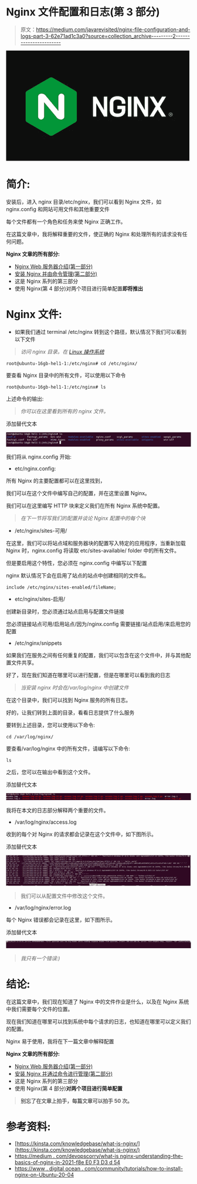 # Nginx 文件配置和日志(第 3 部分)

> 原文：<https://medium.com/javarevisited/nginx-file-configuration-and-logs-part-3-62e71ad1c3a0?source=collection_archive---------2----------------------->

[![](img/f2a8b7908b7fedec6d07c2a65a6c64f4.png)](https://www.java67.com/2020/07/top-5-courses-to-learn-linux-in-depth.html)

# 简介:

安装后，进入 nginx 目录/etc/nginx，我们可以看到 Nginx 文件，如 nginx.config 和网站可用文件和其他重要文件

每个文件都有一个角色和任务来使 Nginx 正确工作。

在这篇文章中，我将解释重要的文件，使正确的 Nginx 和处理所有的请求没有任何问题。

**Nginx 文章的所有部分:**

*   [Nginx Web 服务器介绍(第一部分)](/javarevisited/intro-to-nginx-web-server-part-1-bb590fad7035)
*   [安装 Nginx 并由命令管理(第二部分)](/javarevisited/installing-nginx-and-managed-by-command-part-2-b6b32b90b62d)
*   这是 Nginx 系列的第三部分
*   使用 Nginx(第 4 部分)对两个项目进行简单配置**即将推出**

# Nginx 文件:

*   如果我们通过 terminal /etc/nginx 转到这个路径，默认情况下我们可以看到以下文件

> *访问 nginx 目录。在* [*Linux 操作系统*](/javarevisited/6-best-websites-to-learn-linux-4861ac21bfdf)

```
root@ubuntu-16gb-hel1-1:/etc/nginx# cd /etc/nginx/
```

要查看 Nginx 目录中的所有文件，可以使用以下命令

```
root@ubuntu-16gb-hel1-1:/etc/nginx# ls
```

上述命令的输出:

> *你可以在这里看到所有的 nginx 文件。*

添加替代文本

[![](img/3ac5f30c510c1cc4a24d106968e5c766.png)](https://javarevisited.blogspot.com/2021/06/5-websites-to-learn-linux-command-line.html)

我们将从 nginx.config 开始:

*   etc/nginx.config:

所有 Nginx 的主要配置都可以在这里找到，

我们可以在这个文件中编写自己的配置，并在这里设置 Nginx。

我们可以在这里编写 HTTP 块来定义我们在所有 Nginx 系统中配置。

> *在下一节将写我们的配置并谈论 Nginx 配置中的每个块*

*   /etc/nginx/sites-可用/

在这里，我们可以将站点域和服务器块的配置写入特定的应用程序，当重新加载 Nginx 时，nginx.config 将读取 etc/sites-available/ folder 中的所有文件。

但是要启用这个特性，您必须在 nginx.config 中编写以下配置

nginx 默认情况下会在启用了站点的站点中创建相同的文件名。

```
include /etc/nginx/sites-enabled/fileName;
```

*   etc/nginx/sites-启用/

创建新目录时，您必须通过站点启用与配置文件链接

您必须链接站点可用/启用站点/因为/nginx.config 需要链接/站点启用/来启用您的配置

*   /etc/nginx/snippets

如果我们在服务之间有任何重复的配置，我们可以包含在这个文件中，并与其他配置文件共享。

好了，现在我们知道在哪里可以进行配置，但是在哪里可以看到我的日志

> *当安装 nginx 时会在/var/log/nginx 中创建文件*

在这个目录中，我们可以找到 Nginx 服务的所有日志。

好的，让我们转到上面的目录，看看日志提供了什么服务

要转到上述目录，您可以使用以下命令:

```
cd /var/log/nginx/
```

要查看/var/log/nginx 中的所有文件，请编写以下命令:

```
ls
```

之后，您可以在输出中看到这个文件。

添加替代文本

[![](img/88fde3d57fa01a1b538dcf3e0ea747a4.png)](https://www.java67.com/2018/02/5-free-linux-unix-courses-for-programmers-learn-online.html)

我将在本文的日志部分解释两个重要的文件。

*   /var/log/nginx/access.log

收到的每个对 Nginx 的请求都会记录在这个文件中，如下图所示。

添加替代文本

[![](img/eaa3d751e7212934a36e9e42a06ce618.png)](https://javarevisited.blogspot.com/2021/06/5-websites-to-learn-linux-command-line.html)

> 我们可以从配置文件中修改这个文件。

*   /var/log/nginx/error.log

每个 Nginx 错误都会记录在这里，如下图所示。

添加替代文本

![](img/0b0f892e541a71c5126771226152890d.png)

> *我只有一个错误:)*

# 结论:

在这篇文章中，我们现在知道了 Nginx 中的文件作业是什么，以及在 Nginx 系统中我们需要每个文件的位置。

现在我们知道在哪里可以找到系统中每个请求的日志，也知道在哪里可以定义我们的配置。

Nginx 易于使用，我将在下一篇文章中解释配置

**Nginx 文章的所有部分:**

*   [Nginx Web 服务器介绍(第一部分)](/javarevisited/intro-to-nginx-web-server-part-1-bb590fad7035)
*   [安装 Nginx 并通过命令进行管理(第二部分)](/javarevisited/installing-nginx-and-managed-by-command-part-2-b6b32b90b62d)
*   这是 Nginx 系列的第三部分
*   使用 Nginx(第 4 部分)**对两个项目进行简单配置**

> **别忘了在文章上拍手，每篇文章可以拍手 50 次。**

# 参考资料:

*   [https://kinsta.com/knowledgebase/what-is-nginx/](https://kinsta.com/knowledgebase/what-is-nginx/)
*   [https://medium . com/devopscorry/what-is nginx-understanding-the-basics-of-nginx-in-2021-f8e E0 F3 D3 d 54](/devopscurry/what-is-nginx-understanding-the-basics-of-nginx-in-2021-f8ee0f3d3d54)
*   [https://www . digital ocean . com/community/tutorials/how-to-install-nginx-on-Ubuntu-20-04](https://www.digitalocean.com/community/tutorials/how-to-install-nginx-on-ubuntu-20-04)